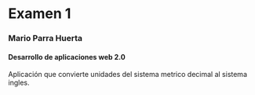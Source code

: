 # Examen 1
### Mario Parra Huerta
#### Desarrollo de aplicaciones web 2.0
Aplicación que convierte unidades del sistema metrico decimal al sistema ingles.
